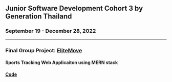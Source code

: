 ## Junior Software Development Cohort 3 by Generation Thailand
### September 19 - December 28, 2022
___

### Final Group Project: [EliteMove](https://elitemove-ui.vercel.app/)
#### Sports Tracking Web Applicaiton using MERN stack
#### [Code](https://github.com/JSD3G6)
